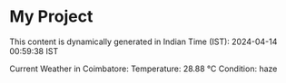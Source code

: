 # My Project

This content is dynamically generated in Indian Time (IST): 2024-04-14 00:59:38 IST


Current Weather in Coimbatore:
Temperature: 28.88 °C
Condition: haze

